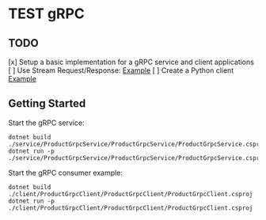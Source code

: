 # TEST gRPC

## TODO

[x] Setup a basic implementation for a gRPC service and client applications
[ ] Use Stream Request/Response: [Example](https://github.com/grpc/grpc-dotnet/tree/master/examples/Mailer)
[ ] Create a Python client [Example](https://github.com/grpc/grpc/tree/master/examples/python/helloworld)

## Getting Started

Start the gRPC service:
```
dotnet build ./service/ProductGrpcService/ProductGrpcService/ProductGrpcService.csproj
dotnet run -p ./service/ProductGrpcService/ProductGrpcService/ProductGrpcService.csproj
```

Start the gRPC consumer example:
```
dotnet build ./client/ProductGrpcClient/ProductGrpcClient/ProductGrpcClient.csproj
dotnet run -p ./client/ProductGrpcClient/ProductGrpcClient/ProductGrpcClient.csproj
```
